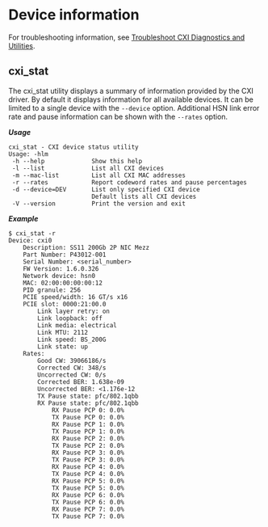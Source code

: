 # Device information

For troubleshooting information, see [Troubleshoot CXI Diagnostics and Utilities](Cannot_reach_server.md#cannot-reach-server).

## cxi_stat

The cxi_stat utility displays a summary of information provided by the CXI driver. By default it displays information for all available devices. It can be limited to a single device with the `--device` option. Additional HSN link error
rate and pause information can be shown with the `--rates` option.

_**Usage**_

```screen
cxi_stat - CXI device status utility
Usage: -hlm
 -h --help             Show this help
 -l --list             List all CXI devices
 -m --mac-list         List all CXI MAC addresses
 -r --rates            Report codeword rates and pause percentages
 -d --device=DEV       List only specified CXI device
                       Default lists all CXI devices
 -V --version          Print the version and exit
```

_**Example**_

```screen
$ cxi_stat -r
Device: cxi0
    Description: SS11 200Gb 2P NIC Mezz
    Part Number: P43012-001
    Serial Number: <serial_number>
    FW Version: 1.6.0.326
    Network device: hsn0
    MAC: 02:00:00:00:00:12
    PID granule: 256
    PCIE speed/width: 16 GT/s x16
    PCIE slot: 0000:21:00.0
        Link layer retry: on
        Link loopback: off
        Link media: electrical
        Link MTU: 2112
        Link speed: BS_200G
        Link state: up
    Rates:
        Good CW: 39066186/s
        Corrected CW: 348/s
        Uncorrected CW: 0/s
        Corrected BER: 1.638e-09
        Uncorrected BER: <1.176e-12
        TX Pause state: pfc/802.1qbb
        RX Pause state: pfc/802.1qbb
            RX Pause PCP 0: 0.0%
            TX Pause PCP 0: 0.0%
            RX Pause PCP 1: 0.0%
            TX Pause PCP 1: 0.0%
            RX Pause PCP 2: 0.0%
            TX Pause PCP 2: 0.0%
            RX Pause PCP 3: 0.0%
            TX Pause PCP 3: 0.0%
            RX Pause PCP 4: 0.0%
            TX Pause PCP 4: 0.0%
            RX Pause PCP 5: 0.0%
            TX Pause PCP 5: 0.0%
            RX Pause PCP 6: 0.0%
            TX Pause PCP 6: 0.0%
            RX Pause PCP 7: 0.0%
            TX Pause PCP 7: 0.0%
```
